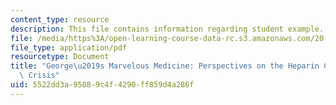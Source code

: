 ```yaml
---
content_type: resource
description: This file contains information regarding student example.
file: /media/https%3A/open-learning-course-data-rc.s3.amazonaws.com/20-201-mechanisms-of-drug-actions-fall-2013/5522dd3a95889c4f4290ff859d4a286f_MIT20_201F13_EbaaAl-Obeid.pdf
file_type: application/pdf
resourcetype: Document
title: "George\u2019s Marvelous Medicine: Perspectives on the Heparin Contamination\
  \ Crisis"
uid: 5522dd3a-9588-9c4f-4290-ff859d4a286f
---
```

